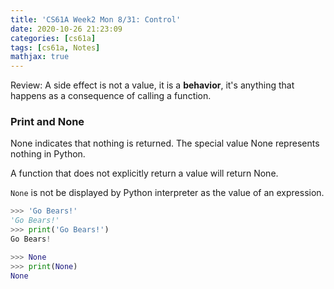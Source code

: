 ```yaml
---
title: 'CS61A Week2 Mon 8/31: Control'
date: 2020-10-26 21:23:09
categories: [cs61a]
tags: [cs61a, Notes]
mathjax: true
---
```


Review: A side effect is not a value, it is a **behavior**, it's anything that happens as a consequence of calling a function.

### Print and None

None indicates that nothing is returned. The special value None represents nothing in Python.

A function that does not explicitly return a value will return None.

`None` is not be displayed by Python interpreter as the value of an expression.

```Python
>>> 'Go Bears!'
'Go Bears!'
>>> print('Go Bears!')
Go Bears!

>>> None
>>> print(None)
None
```

